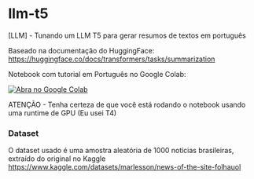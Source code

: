 # llm-t5
[LLM] - Tunando um LLM T5 para gerar resumos de textos em português

Baseado na documentação do HuggingFace: https://huggingface.co/docs/transformers/tasks/summarization 

Notebook com tutorial em Português no Google Colab:

[![Abra no Google Colab](https://colab.research.google.com/assets/colab-badge.svg)](https://colab.research.google.com/github/marcelotournier/llm-t5/blob/main/llm-t5-tuning-ptbr.ipynb)

ATENÇÃO - Tenha certeza de que você está rodando o notebook usando uma runtime de GPU (Eu usei T4)

### Dataset
O dataset usado é uma amostra aleatória de 1000 notícias brasileiras, extraído do original no Kaggle https://www.kaggle.com/datasets/marlesson/news-of-the-site-folhauol

